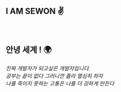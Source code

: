 ## I AM SEWON ✌️
<div align="center" >
  <img background-color="##F7DF1E" style="margin-right:5px;" height="15" width="15" src="https://unpkg.com/simple-icons@v3/icons/javascript.svg" />
  <img background-color="#007396" style="margin-right:5px;" height="15" width="15" src="https://unpkg.com/simple-icons@v3/icons/java.svg" />
  <img background-color="#339933" style="margin-right:5px" height="15" width="15" src="https://unpkg.com/simple-icons@v3/icons/node-dot-js.svg" />
  <img background-color="#61DAFB" style="margin-right:5px;" height="15" width="15" src="https://unpkg.com/simple-icons@v3/icons/react.svg" />
  <img background-color="#6DB33F" style="margin-right:5px" height="15" width="15" src="https://unpkg.com/simple-icons@v3/icons/spring.svg" />  
</div>

## 안녕 세계 ! 🌍
_진짜 개발자가 되고싶은 개발자입니다._<br>
_공부는 끝이 없다 그러니깐 졸라 열심히 하자_<br>
_나를 죽이지 못하는 고통은 나를 더 강하게 만든다_


